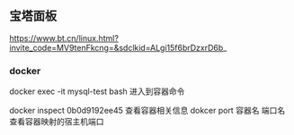 
## 宝塔面板
https://www.bt.cn/linux.html?invite_code=MV9tenFkcng=&sdclkid=ALgi15f6brDzxrD6b_



### docker

docker exec -it mysql-test bash   进入到容器命令

docker inspect 0b0d9192ee45  查看容器相关信息
dokcer port 容器名 端口名    查看容器映射的宿主机端口 